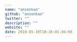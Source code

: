 ```yaml
---
name: "ansonkao"
github: "ansonkao"
twitter: ""
description: ""
website: ""
date: 2018-05-30T10:36:01-04:00
---
```

